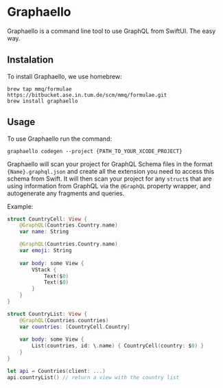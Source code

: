 # Graphaello

Graphaello is a command line tool to use GraphQL from SwiftUI. The easy way.

## Instalation

To install Graphaello, we use homebrew:

```
brew tap mmq/formulae https://bitbucket.ase.in.tum.de/scm/mmq/formulae.git
brew install graphaello
```

## Usage

To use Graphaello run the command:

```
graphaello codegen --project {PATH_TO_YOUR_XCODE_PROJECT}
```

Graphaello will scan your project for GraphQL Schema files in the format `{Name}.graphql.json` and create all the extension you need to access this schema from Swift. It will then scan your project for any `struct`s that are using information from GraphQL via the `@GraphQL` property wrapper, and autogenerate any fragments and queries.

Example:

```swift
struct CountryCell: View {
    @GraphQL(Countries.Country.name)
    var name: String

    @GraphQL(Countries.Country.name)
    var emoji: String
    
    var body: some View {
        VStack {
            Text($0)
            Text($0)
        }
    }
}

struct CountryList: View {
    @GraphQL(Countries.countries)
    var countries: [CountryCell.Country]
    
    var body: some View {
        List(countries, id: \.name) { CountryCell(country: $0) }
    }
}

let api = Countries(client: ...)
api.countryList() // return a view with the country list
```
